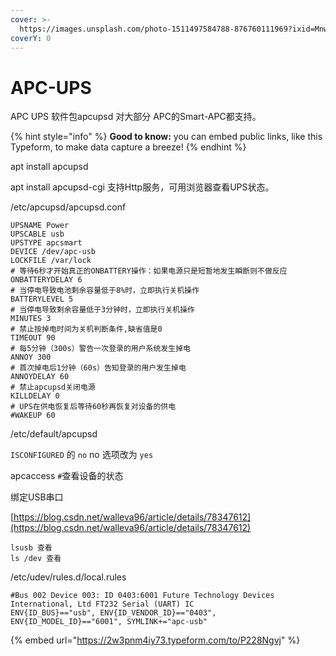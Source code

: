 ```yaml
---
cover: >-
  https://images.unsplash.com/photo-1511497584788-876760111969?ixid=MnwxMjA3fDB8MHxwaG90by1wYWdlfHx8fGVufDB8fHx8&ixlib=rb-1.2.1&auto=format&fit=crop&w=3432&q=80
coverY: 0
---
```


# APC-UPS

APC UPS 软件包apcupsd 对大部分 APC的Smart-APC都支持。

{% hint style="info" %}
**Good to know:** you can embed public links, like this Typeform, to make data capture a breeze!
{% endhint %}

apt install apcupsd&#x20;

apt install apcupsd-cgi 支持Http服务，可用浏览器查看UPS状态。



/etc/apcupsd/apcupsd.conf

```
UPSNAME Power
UPSCABLE usb
UPSTYPE apcsmart 
DEVICE /dev/apc-usb
LOCKFILE /var/lock
# 等待6秒才开始真正的ONBATTERY操作：如果电源只是短暂地发生瞬断则不做反应
ONBATTERYDELAY 6
# 当停电导致电池剩余容量低于8%时，立即执行关机操作
BATTERYLEVEL 5
# 当停电导致剩余容量低于3分钟时，立即执行关机操作
MINUTES 3
# 禁止按掉电时间为关机判断条件,缺省值是0
TIMEOUT 90
# 每5分钟（300s）警告一次登录的用户系统发生掉电
ANNOY 300
# 首次掉电后1分钟（60s）告知登录的用户发生掉电
ANNOYDELAY 60
# 禁止apcupsd关闭电源
KILLDELAY 0
# UPS在供电恢复后等待60秒再恢复对设备的供电
#WAKEUP 60
```

/etc/default/apcupsd

&#x20;`ISCONFIGURED` 的 `no` no 选项改为 `yes`

apcaccess `#`查看设备的状态

绑定USB串口

[https://blog.csdn.net/walleva96/article/details/78347612](https://blog.csdn.net/walleva96/article/details/78347612)

```
lsusb 查看
ls /dev 查看
```



/etc/udev/rules.d/local.rules

```
#Bus 002 Device 003: ID 0403:6001 Future Technology Devices International, Ltd FT232 Serial (UART) IC
ENV{ID_BUS}=="usb", ENV{ID_VENDOR_ID}=="0403", ENV{ID_MODEL_ID}=="6001", SYMLINK+="apc-usb"
```



{% embed url="https://2w3pnm4iy73.typeform.com/to/P228Ngvj" %}
